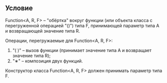 ## Условие
Function<A, R, F> – "обёртка" вокруг функции (или объекта класса с перегруженной операцией "()") типа F, принимающей параметр
типа A и возвращающей значение типа R.

Операции, перегружаемые для Function<A, R, F>:

1. "( )" – вызов функции (принимает значение типа A и
возвращает значение типа R);
2. "∗" – композиция двух функций.

Конструктор класса Function<A, R, F> должен принимать параметр типа F.